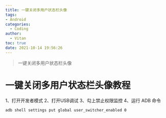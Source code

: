 ```yaml
---
title: 一键关闭多用户状态栏头像
tags:
- Android
categories:
  - Coding
author:
  - Vitan
toc: true
date: 2021-10-14 19:56:26
---
```

> 一键关闭多用户状态栏头像
<!--more-->
# 一键关闭多用户状态栏头像教程

1、打开开发者模式
2、打开USB调试
3、勾上禁止权限监控
4、运行 ADB 命令
```
adb shell settings put global user_switcher_enabled 0 
```